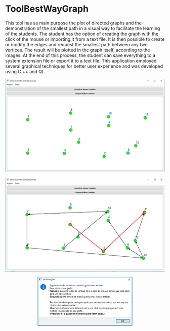 # ToolBestWayGraph

This tool has as main purpose the plot of directed graphs and the demonstration of the smallest path in a visual way to facilitate the learning of the students. The student has the option of creating the graph with the click of the mouse or importing it from a text file.
It is then possible to create or modify the edges and request the smallest path between any two vertices.
The result will be plotted in the graph itself, according to the images. At the end of this process, the student can save everything to a system extension file or export it to a text file.
This application employed several graphical techniques for better user experience and was developed using C ++ and Qt.


<p align="center"> <img width="600" src="imgs/2.png"> </p>
<p align="center"> <img width="600" src="imgs/3.png"> </p>
<p align="center"> <img width="300" src="imgs/1.png"> </p>
